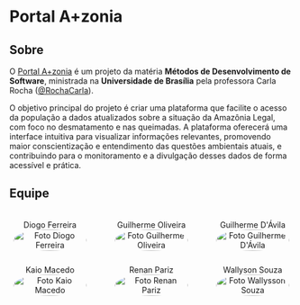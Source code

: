 # Portal A+zonia

## Sobre

O [Portal A+zonia](https://github.com/unb-mds/2024-2-Squad10/) é um projeto da matéria **Métodos de Desenvolvimento de Software**, ministrada na **Universidade de Brasília** pela professora Carla Rocha ([@RochaCarla](https://github.com/RochaCarla)).

O objetivo principal do projeto é criar uma plataforma que facilite o acesso da população a dados atualizados sobre a situação da Amazônia Legal, com foco no desmatamento e nas queimadas. A plataforma oferecerá uma interface intuitiva para visualizar informações relevantes, promovendo maior conscientização e entendimento das questões ambientais atuais, e contribuindo para o monitoramento e a divulgação desses dados de forma acessível e prática.

## Equipe

<br>
<div style="display: flex; flex-direction: column; align-items: center; gap: 25px;">
    <div style="display: flex; align-items: end; justify-content: center; gap: 50px;">
        <div style="text-align: center;">
            Diogo Ferreira
            <br/>
            <img src="https://github.com/fdiogo1.png" alt="Foto Diogo Ferreira" width="130px" height="50%" style="border-radius:50%"/>
        </div>
        <div style="text-align: center;">
            Guilherme Oliveira
            <br/>
            <img src="https://github.com/GuilhermeOliveira1327.png" alt="Foto Guilherme Oliveira" width="130px" height="50%" style="border-radius:50%"/>
        </div>
        <div style="text-align: center;">
            Guilherme D'Ávila
            <br/>
            <img src="https://github.com/GuilhermeDavila.png" alt="Foto Guilherme D'Ávila" width="130px" height="50%" style="border-radius:50%"/>
        </div>
    </div>
    <div style="display: flex; align-items: end; justify-content: center; gap: 50px;">
        <div style="text-align: center;">
            Kaio Macedo
            <br/>
            <img src="https://github.com/bigkaio.png" alt="Foto Kaio Macedo" width="130px" height="50%" style="border-radius:50%"/>
        </div>
        <div style="text-align: center;">
            Renan Pariz
            <br/>
            <img src="https://github.com/renanpariiz.png" alt="Foto Renan Pariz" width="130px" height="50%" style="border-radius:50%"/>
        </div>
        <div style="text-align: center;">
            Wallyson Souza
            <br/>
            <img src="https://github.com/devwallyson.png" alt="Foto Wallysson Souza" width="130px" height="50%" style="border-radius:50%"/>
